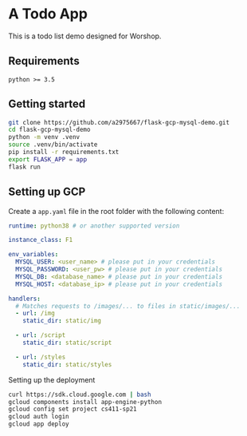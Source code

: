 # A Todo App

This is a todo list demo designed for Worshop.

## Requirements

```
python >= 3.5
```

## Getting started

```bash
git clone https://github.com/a2975667/flask-gcp-mysql-demo.git
cd flask-gcp-mysql-demo
python -m venv .venv
source .venv/bin/activate
pip install -r requirements.txt
export FLASK_APP = app
flask run
```

## Setting up GCP

Create a `app.yaml` file in the root folder with the following content:

```yaml
runtime: python38 # or another supported version

instance_class: F1

env_variables:
  MYSQL_USER: <user_name> # please put in your credentials
  MYSQL_PASSWORD: <user_pw> # please put in your credentials
  MYSQL_DB: <database_name> # please put in your credentials
  MYSQL_HOST: <database_ip> # please put in your credentials

handlers:
  # Matches requests to /images/... to files in static/images/...
  - url: /img
    static_dir: static/img

  - url: /script
    static_dir: static/script

  - url: /styles
    static_dir: static/styles
```

Setting up the deployment

```bash
curl https://sdk.cloud.google.com | bash
gcloud components install app-engine-python
gcloud config set project cs411-sp21
gcloud auth login
gcloud app deploy
```
